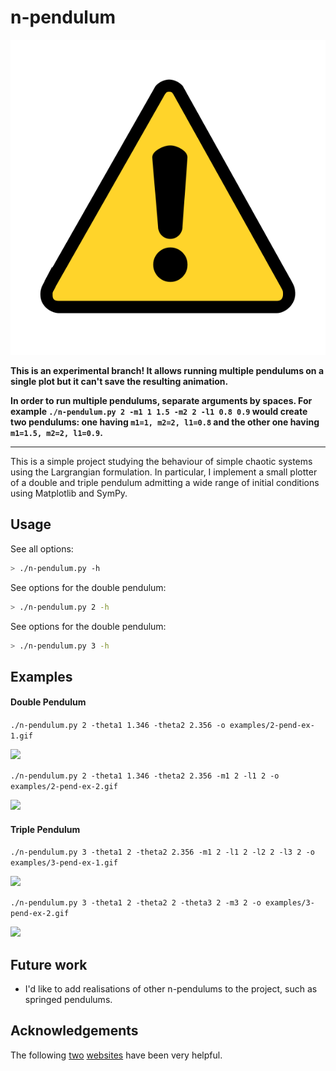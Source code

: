 # n-pendulum

![](examples/warning.png)

**This is an experimental branch! It allows running multiple pendulums on a single plot but it can't save the resulting animation.**

**In order to run multiple pendulums, separate arguments by spaces. For example
`./n-pendulum.py 2 -m1 1 1.5 -m2 2 -l1 0.8 0.9` would create two pendulums: one having `m1=1, m2=2, l1=0.8` and the other one having `m1=1.5, m2=2, l1=0.9`.**

***

This is a simple project studying the behaviour of simple chaotic systems using the Largrangian formulation. In particular, I implement a small plotter of a double and triple pendulum admitting a wide range of initial conditions using Matplotlib and SymPy.

## Usage

See all options:

```sh
> ./n-pendulum.py -h 
```

See options for the double pendulum:  

```sh
> ./n-pendulum.py 2 -h 
``` 

See options for the double pendulum:  

```sh
> ./n-pendulum.py 3 -h 
```

## Examples

#### Double Pendulum

`./n-pendulum.py 2 -theta1 1.346 -theta2 2.356 -o examples/2-pend-ex-1.gif`

![](examples/2-pend-ex-1.gif)

`./n-pendulum.py 2 -theta1 1.346 -theta2 2.356 -m1 2 -l1 2 -o examples/2-pend-ex-2.gif`

![](examples/2-pend-ex-2.gif)

#### Triple Pendulum

`./n-pendulum.py 3 -theta1 2 -theta2 2.356 -m1 2 -l1 2 -l2 2 -l3 2 -o examples/3-pend-ex-1.gif`

![](examples/3-pend-ex-1.gif)

`./n-pendulum.py 3 -theta1 2 -theta2 2 -theta3 2 -m3 2 -o examples/3-pend-ex-2.gif`

![](examples/3-pend-ex-2.gif)

## Future work

* I'd like to add realisations of other n-pendulums to the project, such as springed pendulums.

## Acknowledgements

The following [two](https://scipython.com/blog/the-double-pendulum/) [websites](https://deepnote.com/@jeh15/SymPy-Example-Double-Pendulum-c0d9439f-8e78-4603-8ffd-1c554ef536ad) have been very helpful.
